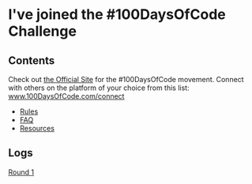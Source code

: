 # I've joined the #100DaysOfCode Challenge

## Contents
Check out [the Official Site](http://100daysofcode.com/) for the #100DaysOfCode movement. Connect with others on the platform of your choice from this list: www.100DaysOfCode.com/connect

* [Rules](./setup/rules.md)
* [FAQ](./setup/FAQ.md)
* [Resources](./setup/resources.md)

## Logs

[Round 1](r1-log.md)
